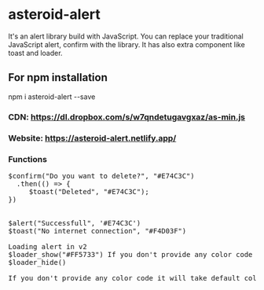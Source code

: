 # asteroid-alert
It's an alert library build with JavaScript. You can replace your traditional JavaScript alert, confirm with the library. It has also extra component like toast and loader.

## For npm installation
   npm i asteroid-alert --save
### CDN: https://dl.dropbox.com/s/w7qndetugavgxaz/as-min.js
### Website: https://asteroid-alert.netlify.app/

### Functions
<pre>
$confirm("Do you want to delete?", "#E74C3C")
  .then(() => {
     $toast("Deleted", "#E74C3C");
})<br>
  
$alert("Successfull", '#E74C3C') 
$toast("No internet connection", "#F4D03F")

Loading alert in v2
$loader_show("#FF5733") If you don't provide any color code it will take default color
$loader_hide()

If you don't provide any color code it will take default color
</pre>
